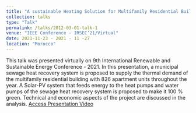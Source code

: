 ```yaml
---
title: "A sustainable Heating Solution for Multifamily Residential Buildings in Cold Climates"
collection: talks
type: "Talk"
permalink: /talks/2012-03-01-talk-1
venue: "IEEE Conference - IRSEC’21/Virtual"
date: 2021-11-23 - 2021 - 11 -27
location: "Morocco"
---
```


This talk was presented virtually on 9th International Renewable and Sustainable Energy Conference - 2021. In this presentation, a municipal sewage heat recovery system is proposed to supply the thermal demand of the multifamily residential building with 826 apartment units throughout the year. A Solar-PV system that feeds energy to the heat pumps and water pumps of the sewage heat recovery system is proposed to make it 100 % green. Technical and economic aspects of the project are discussed in the analysis. [Access Presentation Video](https://www.youtube.com/watch?v=O3IERmFYmc4&list=PLPI-JYRyiOBNUP8YYecEKM47PvOG8Orp_&index=1)